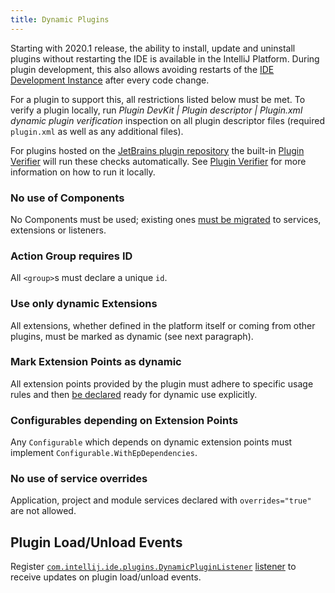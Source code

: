 ```yaml
---
title: Dynamic Plugins
---
```

<!-- Copyright 2000-2020 JetBrains s.r.o. and other contributors. Use of this source code is governed by the Apache 2.0 license that can be found in the LICENSE file. -->

Starting with 2020.1 release, the ability to install, update and uninstall plugins without restarting the IDE is available in the IntelliJ Platform. During plugin development, this also allows avoiding restarts of the [IDE Development Instance](/basics/ide_development_instance.md#enabling-auto-reload) after every code change. 

For a plugin to support this, all restrictions listed below must be met. To verify a plugin locally, run _Plugin DevKit | Plugin descriptor | Plugin.xml dynamic plugin verification_ 
inspection on all plugin descriptor files (required `plugin.xml` as well as any additional files).

For plugins hosted on the [JetBrains plugin repository](/plugin_repository/index.md) the built-in [Plugin Verifier](https://blog.jetbrains.com/platform/2018/07/plugins-repository-now-integrates-with-the-plugin-verification-tool/)
will run these checks automatically. See [Plugin Verifier](/reference_guide/api_changes_list.md#plugin-verifier) for more information on how to run it locally.

### No use of Components
No Components must be used; existing ones [must be migrated](plugin_components.md) to services, extensions or listeners.

### Action Group requires ID
All `<group>`s must declare a unique `id`.

### Use only dynamic Extensions
All extensions, whether defined in the platform itself or coming from other plugins, must be marked as dynamic (see next paragraph). 

### Mark Extension Points as dynamic
All extension points provided by the plugin must adhere to specific usage rules and then [be declared](plugin_extension_points.md#dynamic-extension-points) ready for dynamic use explicitly.

### Configurables depending on Extension Points
Any `Configurable` which depends on dynamic extension points must implement `Configurable.WithEpDependencies`.

### No use of service overrides
Application, project and module services declared with `overrides="true"` are not allowed.

## Plugin Load/Unload Events
Register [`com.intellij.ide.plugins.DynamicPluginListener`](upsource:///platform/platform-impl/src/com/intellij/ide/plugins/DynamicPlugins.kt) [listener](plugin_listeners.md) to receive updates on plugin load/unload events.